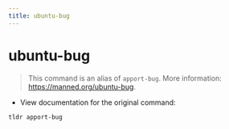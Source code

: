 ```yaml
---
title: ubuntu-bug
---
```

# ubuntu-bug

> This command is an alias of `apport-bug`.
> More information: <https://manned.org/ubuntu-bug>.

- View documentation for the original command:

`tldr apport-bug`
